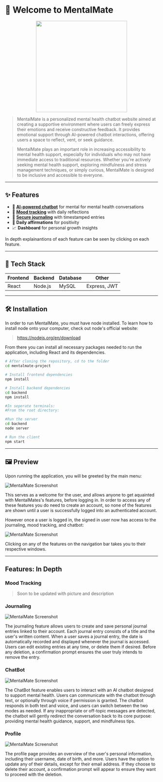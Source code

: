 # 🌿 Welcome to MentalMate

<p align="center">
  <img src="./public/MentalMate%20Logo%2002-26.png" width="300"/>
</p>

> MentalMate is a personalized mental health chatbot website aimed at creating a supportive environment where users can freely express their emotions and receive constructive feedback. It provides emotional support through AI-powered chatbot interactions, offering users a space to reflect, vent, or seek guidance.

> MentalMate plays an important role in increasing accessibility to mental health support, especially for individuals who may not have immediate access to traditional resources. Whether you're actively seeking mental health support, exploring mindfulness and stress management techniques, or simply curious, MentalMate is designed to be inclusive and accessible to everyone.

---

## ✨ Features

- 🧠 [**AI-powered chatbot**](#chatbot) for mental for mental health conversations  
- 📅 [**Mood tracking**](#mood-tracking) with daily reflections  
- 📓 [**Secure journaling**](#journaling) with timestamped entries  
- 🌼 **Daily affirmations** for positivity  
- 📈 **Dashboard** for personal growth insights

In depth explainantions of each feature can be seen by clicking on each feature.

---

## 🚀 Tech Stack

| Frontend  | Backend    | Database | Other         |
|-----------|------------|----------|---------------|
| React     | Node.js    | MySQL    | Express, JWT  |

---

## 🛠️ Installation

In order to run MentalMate, you must have node installed. To learn how to install node onto your computer, check out node's official website:
> https://nodejs.org/en/download

From there you can install all necessary packages needed to run the application, including React and its dependencies. 

```bash
# After cloning the repository, cd to the folder
cd mentalmate-project

# Install frontend dependencies
npm install

# Install backend dependencies
cd backend
npm install

#In seperate terminals:
#From the root directory:

#Run the server
cd backend
node server

# Run the client
npm start

```

---

## 🖼️ Preview
Upon running the application, you will be greeted by the main menu:

![MentalMate Screenshot](./public/Home.png)

This serves as a welcome for the user, and allows anyone to get aquainted with MentalMates's features, before logging in. In order to access any of these features you do need to create an account, so none of the features are shown until a user is successfully logged into an authenticated account.


However once a user is logged in, the signed in user now has access to the journaling, mood tracking, and chatbot:

![MentalMate Screenshot](./public/HomeDashboard.png)

Clicking on any of the features on the navigation bar takes you to their respective windows.

---

## Features: In Depth

### Mood Tracking
> Soon to be updated with picture and description


### Journaling
![MentalMate Screenshot](./public/Journal.png)

The journaling feature allows users to create and save personal journal entries linked to their account. Each journal entry consists of a title and the user's written content. When a user saves a journal entry, the date is automatically recorded and displayed whenever the journal is accessed. Users can edit existing entries at any time, or delete them if desired. Before any deletion, a confirmation prompt ensures the user truly intends to remove the entry.


### ChatBot
![MentalMate Screenshot](./public/ChatBot.png)

The ChatBot feature enables users to interact with an AI chatbot designed to support mental health. Users can communicate with the chatbot through text, or optionally through voice if permission is granted. The chatbot responds in both text and voice, and users can switch between the two modes as needed. If any inappropriate or off-topic messages are detected, the chatbot will gently redirect the conversation back to its core purpose: providing mental health guidance, support, and mindfulness tips.


### Profile 
![MentalMate Screenshot](./public/Profile.png)

The profile page provides an overview of the user's personal information, including their username, date of birth, and more. Users have the option to update any of their details, except for their email address. If they choose to delete their account, a confirmation prompt will appear to ensure they want to proceed with the deletion.









